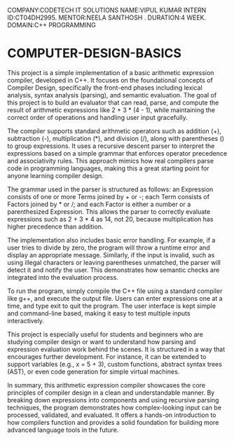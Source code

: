 COMPANY:CODETECH IT SOLUTIONS
NAME:VIPUL KUMAR 
INTERN ID:CT04DH2995.
MENTOR:NEELA SANTHOSH .
DURATION:4 WEEK.
DOMAIN:C++ PROGRAMMING


# COMPUTER-DESIGN-BASICS  

This project is a simple implementation of a basic arithmetic expression compiler, developed in C++. It focuses on the foundational concepts of Compiler Design, specifically the front-end phases including lexical analysis, syntax analysis (parsing), and semantic evaluation. The goal of this project is to build an evaluator that can read, parse, and compute the result of arithmetic expressions like 2 + 3 * (4 - 1), while maintaining the correct order of operations and handling user input gracefully.

The compiler supports standard arithmetic operators such as addition (+), subtraction (-), multiplication (*), and division (/), along with parentheses () to group expressions. It uses a recursive descent parser to interpret the expressions based on a simple grammar that enforces operator precedence and associativity rules. This approach mimics how real compilers parse code in programming languages, making this a great starting point for anyone learning compiler design.

The grammar used in the parser is structured as follows: an Expression consists of one or more Terms joined by + or -; each Term consists of Factors joined by * or /; and each Factor is either a number or a parenthesized Expression. This allows the parser to correctly evaluate expressions such as 2 + 3 * 4 as 14, not 20, because multiplication has higher precedence than addition.

The implementation also includes basic error handling. For example, if a user tries to divide by zero, the program will throw a runtime error and display an appropriate message. Similarly, if the input is invalid, such as using illegal characters or leaving parentheses unmatched, the parser will detect it and notify the user. This demonstrates how semantic checks are integrated into the evaluation process.

To run the program, simply compile the C++ file using a standard compiler like g++, and execute the output file. Users can enter expressions one at a time, and type exit to quit the program. The user interface is kept simple and command-line based, making it easy to test multiple inputs interactively.

This project is especially useful for students and beginners who are studying compiler design or want to understand how parsing and expression evaluation work behind the scenes. It is structured in a way that encourages further development. For instance, it can be extended to support variables (e.g., x = 5 + 3), custom functions, abstract syntax trees (AST), or even code generation for simple virtual machines.

In summary, this arithmetic expression compiler showcases the core principles of compiler design in a clean and understandable manner. By breaking down expressions into components and using recursive parsing techniques, the program demonstrates how complex-looking input can be processed, validated, and evaluated. It offers a hands-on introduction to how compilers function and provides a solid foundation for building more advanced language tools in the future.
